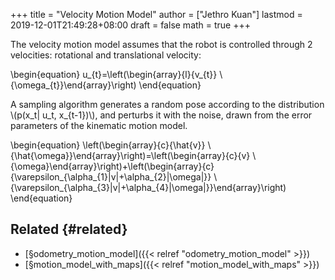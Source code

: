 +++
title = "Velocity Motion Model"
author = ["Jethro Kuan"]
lastmod = 2019-12-01T21:49:28+08:00
draft = false
math = true
+++

The velocity motion model assumes that the robot is controlled through
2 velocities: rotational and translational velocity:

\begin{equation}
  u\_{t}=\left(\begin{array}{l}{v\_{t}} \\ {\omega\_{t}}\end{array}\right)
\end{equation}

A sampling algorithm generates a random pose according to the
distribution \\(p(x\_t| u\_t, x\_{t-1})\\), and perturbs it with the noise,
drawn from the error parameters of the kinematic motion model.

\begin{equation}
  \left(\begin{array}{c}{\hat{v}} \\ {\hat{\omega}}\end{array}\right)=\left(\begin{array}{c}{v} \\ {\omega}\end{array}\right)+\left(\begin{array}{c}{\varepsilon\_{\alpha\_{1}|v|+\alpha\_{2}|\omega|}} \\ {\varepsilon\_{\alpha\_{3}|v|+\alpha\_{4}|\omega|}}\end{array}\right)
\end{equation}


## Related {#related}

-   [§odometry\_motion\_model]({{< relref "odometry_motion_model" >}})
-   [§motion\_model\_with\_maps]({{< relref "motion_model_with_maps" >}})
